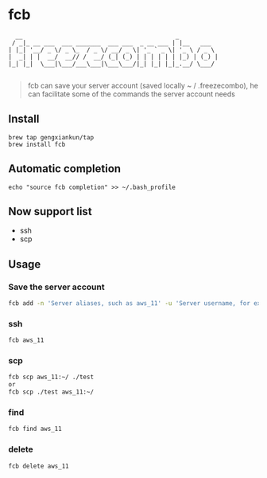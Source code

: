 # fcb
```
  __                                           _           
 / _|_ __ ___  ___ _______  ___ ___  _ __ ___ | |__   ___  
| |_| '__/ _ \/ _ \_  / _ \/ __/ _ \| '_ ` _ \| '_ \ / _ \ 
|  _| | |  __/  __// /  __/ (_| (_) | | | | | | |_) | (_) |
|_| |_|  \___|\___/___\___|\___\___/|_| |_| |_|_.__/ \___/ 
   
```
> fcb can save your server account (saved locally ~ / .freezecombo), he can facilitate some of the commands the server account needs

## Install
```
brew tap gengxiankun/tap
brew install fcb
```

## Automatic completion
`echo "source fcb completion" >> ~/.bash_profile`

## Now support list
- ssh
- scp

## Usage
### Save the server account
```bash
fcb add -n 'Server aliases, such as aws_11' -u 'Server username, for example root' -i 'Server IP, for example, 47.93.22.11' -p 'The port number, the default is 22' -c 'Password, For example 123123'
```
### ssh
```bash
fcb aws_11
```

### scp
```bash
fcb scp aws_11:~/ ./test
or
fcb scp ./test aws_11:~/
```

### find
```bash
fcb find aws_11
```

### delete
```bash
fcb delete aws_11
```
